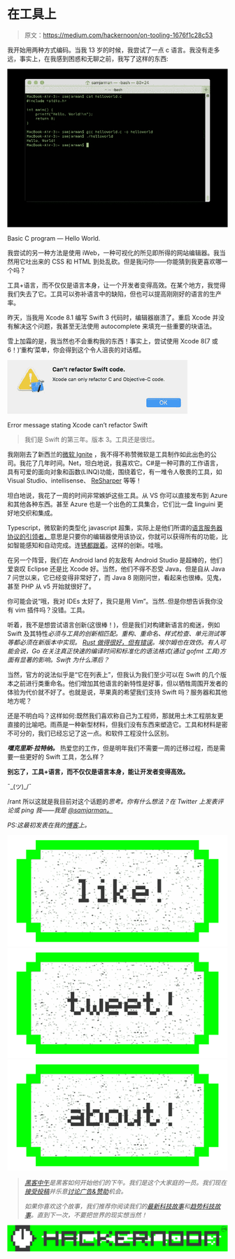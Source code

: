 # 在工具上

> 原文：<https://medium.com/hackernoon/on-tooling-1676f1c28c53>

我开始用两种方式编码。当我 13 岁的时候，我尝试了一点 c 语言。我没有走多远，事实上，在我感到困惑和无聊之前，我写了这样的东西:

![](img/7b012dbc7bc9058e1f3ca9b191ef100b.png)

Basic C program — Hello World.

我尝试的另一种方法是使用 iWeb，一种可视化的所见即所得的网站编辑器。我当然用它吐出来的 CSS 和 HTML 到处乱砍。但是我问你——你能猜到我更喜欢哪一个吗？

工具+语言，而不仅仅是语言本身，让一个开发者变得高效。在某个地方，我觉得我们失去了它。工具可以弥补语言中的缺陷，但也可以提高刚刚好的语言的生产率。

昨天，当我用 Xcode 8.1 编写 Swift 3 代码时，编辑器崩溃了。重启 Xcode 并没有解决这个问题，我甚至无法使用 autocomplete 来填充一些重要的块语法。

雪上加霜的是，我当然也不会重构我的东西！事实上，尝试使用 Xcode 8(7 或 6！)‘重构’菜单，你会得到这个令人沮丧的对话框。

![](img/66ab4974af8195b59c9266cdd29dc57a.png)

Error message stating Xcode can’t refactor Swift

> 我们是 Swift 的第三年。版本 3。工具还是很烂。

我刚刚去了新西兰的[微软 Ignite](http://samjarman.co.nz/blog/microsoft-ignite-first-impressions/) ，我不得不称赞微软是工具制作如此出色的公司。我花了几年时间。Net，坦白地说，我喜欢它。C#是一种可靠的工作语言，具有可爱的面向对象和函数(LINQ)功能，围绕着它，有一堆令人敬畏的工具，如 Visual Studio、intellisense、 [ReSharper](https://visualstudiogallery.msdn.microsoft.com/EA4AC039-1B5C-4D11-804E-9BEDE2E63ECF) 等等！

坦白地说，我花了一周的时间非常嫉妒这些工具。从 VS 你可以直接发布到 Azure 和其他各种东西。甚至 Azure 也是一个出色的工具集合，它们比一盘 linguini 更好地交织和集成。

Typescript，微软新的类型化 javascript 超集，实际上是他们所谓的[语言服务器协议的引领者，](https://github.com/Microsoft/language-server-protocol)意思是只要你的编辑器使用该协议，你就可以获得所有的功能，比如智能感知和自动完成。连[锈都跟着](https://internals.rust-lang.org/t/introducing-rust-language-server-source-release/4209)。这样的创新。哇哦。

在另一个阵营，我们在 Android land 的友敌有 Android Studio 是超棒的，他们爱哀叹 Eclipse 还是比 Xcode 好。当然，他们不得不忍受 Java，但是自从 Java 7 问世以来，它已经变得非常好了，而 Java 8 刚刚问世，看起来也很棒。见鬼，甚至 PHP 从 v5 开始就很好了。

你可能会说“哦，我对 IDEs 太好了，我只是用 Vim”。当然..但是你想告诉我你没有 vim 插件吗？没错。工具。

听着，我不是想尝试语言创新(这很棒！)，但是我们对构建新语言的痴迷，例如 Swift 及其特性*必须与工具的创新相匹配。重构、重命名、样式检查、单元测试等等都必须在新版本中实现。 [Rust 做得很好，但有错误](https://blog.rust-lang.org/2016/08/10/Shape-of-errors-to-come.html)。埃尔姆也在效仿。有人可能会说，Go 在关注真正快速的编译时间和标准化的语法格式(通过 *gofmt* 工具)方面有显著的影响。Swift 为什么滞后？*

当然，官方的说法似乎是“它在列表上”，但我认为我们至少可以在 Swift 的几个版本之前进行类重命名。他们增加其他语言的新特性是好事，但以牺牲周围开发者的体验为代价就不好了。也就是说，苹果真的希望我们支持 Swift 吗？服务器和其他地方呢？

还是不明白吗？这样如何:既然我们喜欢称自己为工程师，那就用土木工程朋友更直接的比喻吧。雨燕是一种新型材料，但我们没有东西来塑造它。工具和材料是密不可分的，我们已经忘记了这一点。和软件工程没什么区别。

***嘿克里斯·拉特纳。*** 热爱您的工作，但是明年我们不需要一周的迁移过程，而是需要一些更好的 Swift 工具，怎么样？

**别忘了，工具+语言，而不仅仅是语言本身，能让开发者变得高效。**

¯\_(ツ)_/¯

/rant
所以这就是我目前对这个话题的*思考。你有什么想法？在 Twitter 上发表评论或 ping 我——我是 [@samjarman。](https://twitter.com/samjarman)*

*PS:这最初发表在我的[博客](http://www.samjarman.co.nz/blog/)上。*

*[![](img/50ef4044ecd4e250b5d50f368b775d38.png)](http://bit.ly/HackernoonFB)**[![](img/979d9a46439d5aebbdcdca574e21dc81.png)](https://goo.gl/k7XYbx)**[![](img/2930ba6bd2c12218fdbbf7e02c8746ff.png)](https://goo.gl/4ofytp)*

> *[黑客中午](http://bit.ly/Hackernoon)是黑客如何开始他们的下午。我们是这个大家庭的一员。我们现在[接受投稿](http://bit.ly/hackernoonsubmission)并乐意[讨论广告&赞助](mailto:partners@amipublications.com)机会。*
> 
> *如果你喜欢这个故事，我们推荐你阅读我们的[最新科技故事](http://bit.ly/hackernoonlatestt)和[趋势科技故事](https://hackernoon.com/trending)。直到下一次，不要把世界的现实想当然！*

*[![](img/be0ca55ba73a573dce11effb2ee80d56.png)](https://goo.gl/Ahtev1)*